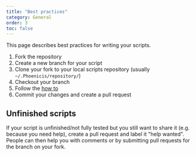 ```yaml
---
title: "Best practices"
category: General
order: 3
toc: false
---
```


This page describes best practices for writing your scripts.

1. Fork the repository
2. Create a new branch for your script
3. Clone your fork to your local scripts repository (usually `~/.Phoenicis/repository/`)
4. Checkout your branch
5. Follow the [how to](https://github.com/PhoenicisOrg/scripts/blob/master/README.md)
6. Commit your changes and create a pull request

## Unfinished scripts
If your script is unfinished/not fully tested but you still want to share it (e.g. because you need help), create a pull request and label it "help wanted". People can then help you with comments or by submitting pull requests for the branch on your fork.
